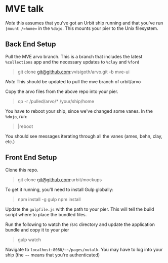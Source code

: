 # MVE talk

*Note* this assumes that you've got an Urbit ship running and that you've run `|mount /=home=` in the `%dojo`. This mounts your pier to the Unix filesystem.

## Back End Setup

Pull the MVE arvo branch. This is a branch that includes the latest `%collections` app and the necessary updates to `%clay` and `%ford`
> git clone git@github.com:vvisigoth/arvo.git -b mve-ui

*Note* This should be updated to pull the mve branch of urbit/arvo 

Copy the arvo files from the above repo into your pier.
> cp -r /pulled/arvo/\* /your/ship/home

You have to reboot your ship, since we've changed some vanes.
In the `%dojo`, run:
> |reboot

You should see messages iterating through all the vanes (ames, behn, clay, etc.)

## Front End Setup

Clone this repo.
> git clone git@github.com:urbit/mockups

To get it running, you'll need to install Gulp globally:
> npm install -g gulp
> npm install

Update the `gulpfile.js` with the path to your pier. This will tell the build script where to place the bundled files.

Run the following to watch the /src directory and update the application bundle and copy it to your pier
> gulp watch

Navigate to `localhost:8080/~~/pages/nutalk`. You may have to log into your ship (the `~~` means that you're authenticated)


